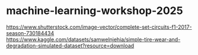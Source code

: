 # machine-learning-workshop-2025

https://www.shutterstock.com/image-vector/complete-set-circuits-f1-2017-season-730184434
https://www.kaggle.com/datasets/samwelnjehia/simple-tire-wear-and-degradation-simulated-dataset?resource=download